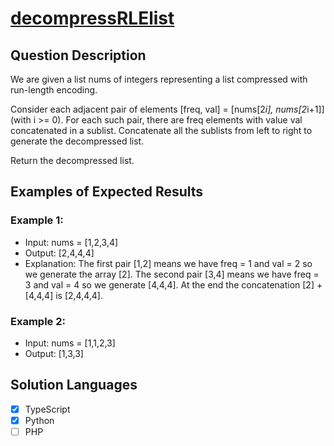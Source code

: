 # [decompressRLElist](https://leetcode.com/problems/decompress-run-length-encoded-list/)

## Question Description

We are given a list nums of integers representing a list compressed with run-length encoding.

Consider each adjacent pair of elements [freq, val] = [nums[2*i], nums[2*i+1]] (with i >= 0). For each such pair, there are freq elements with value val concatenated in a sublist. Concatenate all the sublists from left to right to generate the decompressed list.

Return the decompressed list.

## Examples of Expected Results

### Example 1:

- Input: nums = [1,2,3,4]
- Output: [2,4,4,4]
- Explanation: The first pair [1,2] means we have freq = 1 and val = 2 so we generate the array [2].
  The second pair [3,4] means we have freq = 3 and val = 4 so we generate [4,4,4].
  At the end the concatenation [2] + [4,4,4] is [2,4,4,4].

### Example 2:

- Input: nums = [1,1,2,3]
- Output: [1,3,3]

## Solution Languages

- [x] TypeScript
- [x] Python
- [ ] PHP
